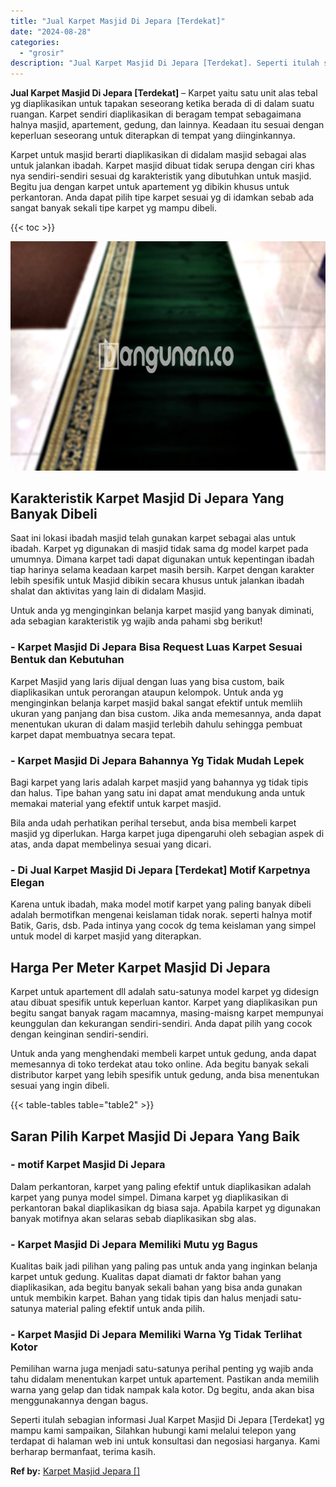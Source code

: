 ```yaml
---
title: "Jual Karpet Masjid Di Jepara [Terdekat]"
date: "2024-08-28"
categories: 
  - "grosir"
description: "Jual Karpet Masjid Di Jepara [Terdekat]. Seperti itulah sebagian informasi Jual Karpet Masjid Di Jepara [Terdekat] yg mampu kami sampaikan, Silahkan hubung..."
---
```


**Jual Karpet Masjid Di Jepara \[Terdekat\]** – Karpet yaitu satu unit alas tebal yg diaplikasikan untuk tapakan seseorang ketika berada di di dalam suatu ruangan. Karpet sendiri diaplikasikan di beragam tempat sebagaimana halnya masjid, apartement, gedung, dan lainnya. Keadaan itu sesuai dengan keperluan seseorang untuk diterapkan di tempat yang diinginkannya.

Karpet untuk masjid berarti diaplikasikan di didalam masjid sebagai alas untuk jalankan ibadah. Karpet masjid dibuat tidak serupa dengan ciri khas nya sendiri-sendiri sesuai dg karakteristik yang dibutuhkan untuk masjid. Begitu jua dengan karpet untuk apartement yg dibikin khusus untuk perkantoran. Anda dapat pilih tipe karpet sesuai yg di idamkan sebab ada sangat banyak sekali tipe karpet yg mampu dibeli.

{{< toc >}}

![Jual Karpet Masjid Di Jepara [Terdekat]](/images/grosir-karpet-murah-51.png)

## Karakteristik Karpet Masjid Di Jepara Yang Banyak Dibeli

Saat ini lokasi ibadah masjid telah gunakan karpet sebagai alas untuk ibadah. Karpet yg digunakan di masjid tidak sama dg model karpet pada umumnya. Dimana karpet tadi dapat digunakan untuk kepentingan ibadah tiap harinya selama keadaan karpet masih bersih. Karpet dengan karakter lebih spesifik untuk Masjid dibikin secara khusus untuk jalankan ibadah shalat dan aktivitas yang lain di didalam Masjid.

Untuk anda yg menginginkan belanja karpet masjid yang banyak diminati, ada sebagian karakteristik yg wajib anda pahami sbg berikut!

### \- Karpet Masjid Di Jepara Bisa Request Luas Karpet Sesuai Bentuk dan Kebutuhan

Karpet Masjid yang laris dijual dengan luas yang bisa custom, baik diaplikasikan untuk perorangan ataupun kelompok. Untuk anda yg menginginkan belanja karpet masjid bakal sangat efektif untuk memliih ukuran yang panjang dan bisa custom. Jika anda memesannya, anda dapat menentukan ukuran di dalam masjid terlebih dahulu sehingga pembuat karpet dapat membuatnya secara tepat.

### \- Karpet Masjid Di Jepara Bahannya Yg Tidak Mudah Lepek

Bagi karpet yang laris adalah karpet masjid yang bahannya yg tidak tipis dan halus. Tipe bahan yang satu ini dapat amat mendukung anda untuk memakai material yang efektif untuk karpet masjid.

Bila anda udah perhatikan perihal tersebut, anda bisa membeli karpet masjid yg diperlukan. Harga karpet juga dipengaruhi oleh sebagian aspek di atas, anda dapat membelinya sesuai yang dicari.

### \- Di Jual Karpet Masjid Di Jepara \[Terdekat\] Motif Karpetnya Elegan

Karena untuk ibadah, maka model motif karpet yang paling banyak dibeli adalah bermotifkan mengenai keislaman tidak norak. seperti halnya motif Batik, Garis, dsb. Pada intinya yang cocok dg tema keislaman yang simpel untuk model di karpet masjid yang diterapkan.

## Harga Per Meter Karpet Masjid Di Jepara

Karpet untuk apartement dll adalah satu-satunya model karpet yg didesign atau dibuat spesifik untuk keperluan kantor. Karpet yang diaplikasikan pun begitu sangat banyak ragam macamnya, masing-maisng karpet mempunyai keunggulan dan kekurangan sendiri-sendiri. Anda dapat pilih yang cocok dengan keinginan sendiri-sendiri.

Untuk anda yang menghendaki membeli karpet untuk gedung, anda dapat memesannya di toko terdekat atau toko online. Ada begitu banyak sekali distributor karpet yang lebih spesifik untuk gedung, anda bisa menentukan sesuai yang ingin dibeli.

{{< table-tables table="table2" >}}

## Saran Pilih Karpet Masjid Di Jepara Yang Baik

### \- motif Karpet Masjid Di Jepara

Dalam perkantoran, karpet yang paling efektif untuk diaplikasikan adalah karpet yang punya model simpel. Dimana karpet yg diaplikasikan di perkantoran bakal diaplikasikan dg biasa saja. Apabila karpet yg digunakan banyak motifnya akan selaras sebab diaplikasikan sbg alas.

### \- Karpet Masjid Di Jepara Memiliki Mutu yg Bagus

Kualitas baik jadi pilihan yang paling pas untuk anda yang inginkan belanja karpet untuk gedung. Kualitas dapat diamati dr faktor bahan yang diaplikasikan, ada begitu banyak sekali bahan yang bisa anda gunakan untuk membikin karpet. Bahan yang tidak tipis dan halus menjadi satu-satunya material paling efektif untuk anda pilih.

### \- Karpet Masjid Di Jepara Memiliki Warna Yg Tidak Terlihat Kotor

Pemilihan warna juga menjadi satu-satunya perihal penting yg wajib anda tahu didalam menentukan karpet untuk apartement. Pastikan anda memilih warna yang gelap dan tidak nampak kala kotor. Dg begitu, anda akan bisa menggunakannya dengan bagus.

Seperti itulah sebagian informasi Jual Karpet Masjid Di Jepara \[Terdekat\] yg mampu kami sampaikan, Silahkan hubungi kami melalui telepon yang terdapat di halaman web ini untuk konsultasi dan negosiasi harganya. Kami berharap bermanfaat, terima kasih.

**Ref by:**  [Karpet Masjid Jepara []](https://id.wikipedia.org/wiki/Karpet)
